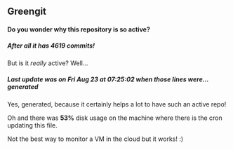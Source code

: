 ## Greengit

#### Do you wonder why this repository is so active?

##### After all it has 4619 commits!

But is it *really* active? Well...

##### Last update was on Fri Aug 23 at 07:25:02 when those lines were... generated

Yes, generated, because it certainly helps a lot to have such an active repo!

Oh and there was **53%** disk usage on the machine
where there is the cron updating this file.

Not the best way to monitor a VM in the cloud but it works! :)
